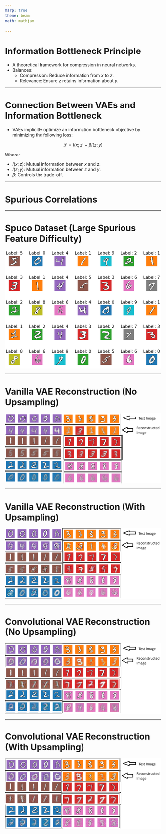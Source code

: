 ```yaml
---
marp: true
theme: beam
math: mathjax

---
```


# Information Bottleneck Principle

- A theoretical framework for compression in neural networks.
- Balances:
  - Compression: Reduce information from $x$ to $z$.
  - Relevance: Ensure $z$ retains information about $y$.

---

# **Connection Between VAEs and Information Bottleneck**

- VAEs implicitly optimize an information bottleneck objective by minimizing the following loss:

$$
\mathcal{L} = I(x; z) - \beta I(z; y)
$$

Where:
- $I(x; z)$: Mutual information between $x$ and $z$.
- $I(z; y)$: Mutual information between $z$ and $y$.
- $\beta$: Controls the trade-off.

---

# **Spurious Correlations**

---

# **Spuco Dataset (Large Spurious Feature Difficulty)**

![w:700 center](./../pics/spuco/dataset.png)

---

# **Vanilla VAE Reconstruction (No Upsampling)**

![](./../pics/spuco/no%20upsampling%20slide.png)

---

# **Vanilla VAE Reconstruction (With Upsampling)**

![](./../pics/spuco/upsampling%20slide.png)

---

# **Convolutional VAE Reconstruction (No Upsampling)**

![](./../pics/spuco/conv%20no%20upsampling%20slide.png)

---

# **Convolutional VAE Reconstruction (With Upsampling)**

![](./../pics/spuco/conv%20upsampling%20slide.png)